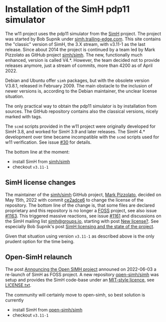# Installation of the SimH pdp11 simulator 

The w11 project uses the pdp11 simulator from the
[SimH](https://en.wikipedia.org/wiki/SIMH) project. The project was started
by Bob Supnik under [simh.trailing-edge.com](http://simh.trailing-edge.com).
This site contains the "classic" version of SimH, the 3.X stream, with v3.11-1
as the last release. Since about 2014 the project is continued by a team led by
Mark Pizzolato as GitHub project [simh/simh](https://github.com/simh/simh).
The new, functionally much enhanced, version is called V4.*. However, the
team decided not to provide releases anymore, just a stream of commits,
more than 4200 as of April 2022.

Debian and Ubuntu offer `simh` packages, but with the obsolete version V3.8.1,
released in February 2009. The main obstacle to the inclusion of newer
versions is, according to the Debian maintainer, the unclear license situation.

The only practical way to obtain the pdp11 simulator is by installation from
sources. The GitHub repository contains also the classical versions, nicely
marked with tags.

The `scmd` scripts provided in the w11 project were originally developed for
SimH 3.8, and worked for SimH 3.9 and later releases. The SimH 4.* development
over time became incompatible with the `scmd` scripts used for w11 verification.
See issue [#30](https://github.com/wfjm/w11/issues/30) for details.

The bottom line at the moment:
- install SimH from [simh/simh](https://github.com/simh/simh)
- checkout `v3.11-1`

## SimH license changes
The maintainer of the [simh/simh](https://github.com/simh/simh) GitHub project,
[Mark Pizzolato](https://github.com/markpizz), decided on May 15th, 2022 with
commit [ce2adce6](https://github.com/simh/simh/commit/ce2adce6) to change the
license of the repository. The bottom line of the change is, that some files
are declared proprietary and this repository is no longer a
[FOSS](https://en.wikipedia.org/wiki/Free_and_open-source_software) project,
see also issue [#1163](https://github.com/simh/simh/issues/1163).
This triggered massive reactions, see issue
[#1161](https://github.com/simh/simh/issues/1161) and discussions on the
SimH mailing list [simh@groups.io](https://groups.io/g/simh), starting with post
[New license?](https://groups.io/g/simh/topic/new_license/91108560).
See especially Bob Supnik's post
[SimH licensing and the state of the project](https://groups.io/g/simh/topic/simh_licensing_and_the_state/91173868).

Given that situation using version `v3.11-1` as described above is the
only prudent option for the time being.

## Open-SimH relaunch
The post
[Announcing the Open SIMH project](https://groups.io/g/simh/topic/91528716)
announed on 2022-06-03 a re-launch of SimH as FOSS project.
A new repository [open-simh/simh](https://github.com/open-simh/simh#readme)
was setup and provides the SimH code-base under an
[MIT-style licence](https://en.wikipedia.org/wiki/MIT_License), see
[LICENSE.txt](https://github.com/open-simh/simh/blob/master/LICENSE.txt).

The community will certainly move to open-simh, so best solution is currently
- install SimH from [open-simh/simh](https://github.com/simh/open-simh)
- checkout `v3.11-1`

